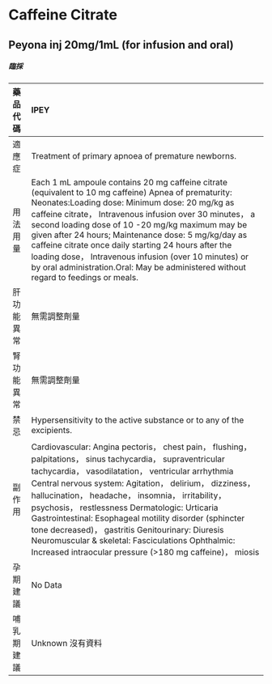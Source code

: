 # Caffeine Citrate

## Peyona inj 20mg/1mL (for infusion and oral)

##### 臨採

| 藥品代碼   | IPEY                                                                                                                                                                                                                                                                                                                                                                                                                                                                                                                                                               |
|:-----------|:-------------------------------------------------------------------------------------------------------------------------------------------------------------------------------------------------------------------------------------------------------------------------------------------------------------------------------------------------------------------------------------------------------------------------------------------------------------------------------------------------------------------------------------------------------------------|
| 適應症     | Treatment of primary apnoea of premature newborns.                                                                                                                                                                                                                                                                                                                                                                                                                                                                                                                 |
| 用法用量   | Each 1 mL ampoule contains 20 mg caffeine citrate (equivalent to 10 mg caffeine) Apnea of prematurity: Neonates:Loading dose: Minimum dose: 20 mg/kg as caffeine citrate， Intravenous infusion over 30 minutes， a second loading dose of 10 -20 mg/kg maximum may be given after 24 hours; Maintenance dose: 5 mg/kg/day as caffeine citrate once daily starting 24 hours after the loading dose， Intravenous infusion (over 10 minutes) or by oral administration.Oral: May be administered without regard to feedings or meals.                               |
| 肝功能異常 | 無需調整劑量                                                                                                                                                                                                                                                                                                                                                                                                                                                                                                                                                       |
| 腎功能異常 | 無需調整劑量                                                                                                                                                                                                                                                                                                                                                                                                                                                                                                                                                       |
| 禁忌       | Hypersensitivity to the active substance or to any of the excipients.                                                                                                                                                                                                                                                                                                                                                                                                                                                                                              |
| 副作用     | Cardiovascular: Angina pectoris， chest pain， flushing， palpitations， sinus tachycardia， supraventricular tachycardia， vasodilatation， ventricular arrhythmia Central nervous system: Agitation， delirium， dizziness， hallucination， headache， insomnia， irritability， psychosis， restlessness Dermatologic: Urticaria Gastrointestinal: Esophageal motility disorder (sphincter tone decreased)， gastritis Genitourinary: Diuresis Neuromuscular & skeletal: Fasciculations Ophthalmic: Increased intraocular pressure (>180 mg caffeine)， miosis |
| 孕期建議   | No Data                                                                                                                                                                                                                                                                                                                                                                                                                                                                                                                                                            |
| 哺乳期建議 | Unknown 沒有資料                                                                                                                                                                                                                                                                                                                                                                                                                                                                                                                                                   |

